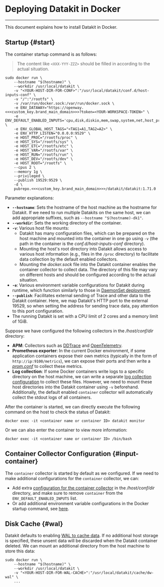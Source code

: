 # Deploying Datakit in Docker
---

This document explains how to install Datakit in Docker.

## Startup {#start}

The container startup command is as follows:

> The content like `<XXX-YYY-ZZZ>` should be filled in according to the actual situation.

```shell
sudo docker run \
    --hostname "$(hostname)" \
    --workdir /usr/local/datakit \
    -v "<YOUR-HOST-DIR-FOR-CONF>":"/usr/local/datakit/conf.d/host-inputs-conf" \
    -v "/":"/rootfs" \
    -v /var/run/docker.sock:/var/run/docker.sock \
    -e ENV_DATAWAY="https://openway.<<<custom_key.brand_main_domain>>>?token=<YOUR-WORKSPACE-TOKEN>" \
    -e ENV_DEFAULT_ENABLED_INPUTS='cpu,disk,diskio,mem,swap,system,net,host_processes,hostobject,container,dk' \
    -e ENV_GLOBAL_HOST_TAGS="<TAG1=A1,TAG2=A2>" \
    -e ENV_HTTP_LISTEN="0.0.0.0:9529" \
    -e HOST_PROC="/rootfs/proc" \
    -e HOST_SYS="/rootfs/sys" \
    -e HOST_ETC="/rootfs/etc" \
    -e HOST_VAR="/rootfs/var" \
    -e HOST_RUN="/rootfs/run" \
    -e HOST_DEV="/rootfs/dev" \
    -e HOST_ROOT="/rootfs" \
    --cpus 2 \
    --memory 1g \
    --privileged \
    --publish 19529:9529 \
    -d \
    pubrepo.<<<custom_key.brand_main_domain>>>/datakit/datakit:1.71.0
```

Parameter explanations:

- **`--hostname`**: Sets the hostname of the host machine as the hostname for Datakit. If we need to run multiple Datakits on the same host, we can add appropriate suffixes, such as `--hostname "$(hostname)-dk1"`.
- **`--workdir`**: Sets the working directory of the container.
- **`-v`**: Various host file mounts:
    - Datakit has many configuration files, which can be prepared on the host machine and mounted into the container in one go using `-v` (the path in the container is the *conf.d/host-inputs-conf* directory).
    - Mounting the host's root directory into Datakit allows access to various host information (e.g., files in the `/proc` directory) to facilitate data collection by the default enabled collectors.
    - Mounting the *docker.sock* file into the Datakit container enables the container collector to collect data. The directory of this file may vary on different hosts and should be configured according to the actual situation.
- **`-e`**: Various environment variable configurations for Datakit during runtime, which function similarly to those in [DaemonSet deployment](datakit-daemonset-deploy.md#env-setting).
- **`--publish`**: Facilitates external sending of Trace and other data to the Datakit container. Here, we map Datakit's HTTP port to the external 19529, so when setting the address for sending trace data, pay attention to this port configuration.
- The running Datakit is set with a CPU limit of 2 cores and a memory limit of 1GiB.

Suppose we have configured the following collectors in the */host/conf/dir* directory:

- **APM**: Collectors such as [DDTrace](../integrations/ddtrace.md) and [OpenTelemetry](../integrations/opentelemetry.md).
- **Prometheus exporter**: In the current Docker environment, if some application containers expose their own metrics (typically in the form of `http://ip:9100/metrics`), we can expose their ports and then write a [*prom.conf*](../integrations/prom.md) to collect these metrics.
- **Log collection**: If some Docker containers write logs to a specific directory on the host machine, we can write a separate [log collection configuration](../integrations/logging.md#config) to collect these files. However, we need to mount these host directories into the Datakit container using `-v` beforehand. Additionally, the default enabled `container` collector will automatically collect the stdout logs of all containers.

After the container is started, we can directly execute the following command on the host to check the status of Datakit:

```shell
docker exec -it <container name or container ID> datakit monitor
```

Or we can also enter the container to view more information:

```shell
docker exec -it <container name or container ID> /bin/bash
```

## Container Collector Configuration {#input-container}

The `container` collector is started by default as we configured. If we need to make additional configurations for the `container` collector, we can:

- Add extra [configuration for the container collector](../integrations/container.md#config) in the */host/conf/dir* directory, and make sure to remove `container` from the `ENV_DEFAULT_ENABLED_INPUTS` list.
- Or add additional environment variable configurations in the Docker startup command, see [here](../integrations/container.md#__tabbed_1_2).

## Disk Cache {#wal}

Datakit defaults to enabling [WAL to cache data](datakit-conf.md#dataway-wal). If no additional host storage is specified, these unsent data will be discarded when the Datakit container deleted. We can mount an additional directory from the host machine to store this data:

```shell hl_lines="4"
sudo docker run \
    --hostname "$(hostname)" \
    --workdir /usr/local/datakit \
    -v "<YOUR-HOST-DIR-FOR-WAL-CACHE>":"/usr/local/datakit/cache/dw-wal" \
    ...
```
